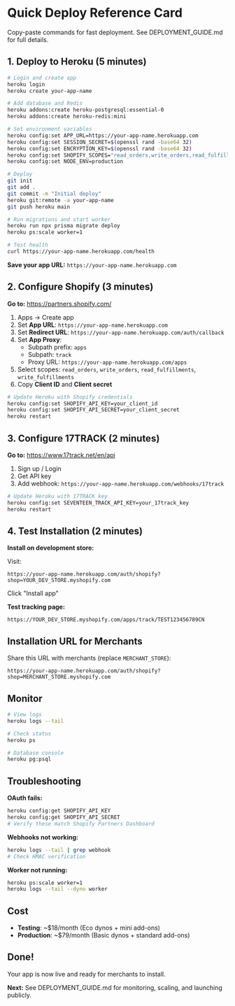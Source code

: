 # Quick Deploy Reference Card

Copy-paste commands for fast deployment. See DEPLOYMENT_GUIDE.md for full details.

## 1. Deploy to Heroku (5 minutes)

```bash
# Login and create app
heroku login
heroku create your-app-name

# Add database and Redis
heroku addons:create heroku-postgresql:essential-0
heroku addons:create heroku-redis:mini

# Set environment variables
heroku config:set APP_URL=https://your-app-name.herokuapp.com
heroku config:set SESSION_SECRET=$(openssl rand -base64 32)
heroku config:set ENCRYPTION_KEY=$(openssl rand -base64 32)
heroku config:set SHOPIFY_SCOPES="read_orders,write_orders,read_fulfillments,write_fulfillments"
heroku config:set NODE_ENV=production

# Deploy
git init
git add .
git commit -m "Initial deploy"
heroku git:remote -a your-app-name
git push heroku main

# Run migrations and start worker
heroku run npx prisma migrate deploy
heroku ps:scale worker=1

# Test health
curl https://your-app-name.herokuapp.com/health
```

**Save your app URL:** `https://your-app-name.herokuapp.com`

## 2. Configure Shopify (3 minutes)

**Go to:** https://partners.shopify.com/

1. Apps → Create app
2. Set **App URL**: `https://your-app-name.herokuapp.com`
3. Set **Redirect URL**: `https://your-app-name.herokuapp.com/auth/callback`
4. Set **App Proxy**:
   - Subpath prefix: `apps`
   - Subpath: `track`
   - Proxy URL: `https://your-app-name.herokuapp.com/apps`
5. Select scopes: `read_orders`, `write_orders`, `read_fulfillments`, `write_fulfillments`
6. Copy **Client ID** and **Client secret**

```bash
# Update Heroku with Shopify credentials
heroku config:set SHOPIFY_API_KEY=your_client_id
heroku config:set SHOPIFY_API_SECRET=your_client_secret
heroku restart
```

## 3. Configure 17TRACK (2 minutes)

**Go to:** https://www.17track.net/en/api

1. Sign up / Login
2. Get API key
3. Add webhook: `https://your-app-name.herokuapp.com/webhooks/17track`

```bash
# Update Heroku with 17TRACK key
heroku config:set SEVENTEEN_TRACK_API_KEY=your_17track_key
heroku restart
```

## 4. Test Installation (2 minutes)

**Install on development store:**

Visit:
```
https://your-app-name.herokuapp.com/auth/shopify?shop=YOUR_DEV_STORE.myshopify.com
```

Click "Install app"

**Test tracking page:**
```
https://YOUR_DEV_STORE.myshopify.com/apps/track/TEST123456789CN
```

## Installation URL for Merchants

Share this URL with merchants (replace `MERCHANT_STORE`):
```
https://your-app-name.herokuapp.com/auth/shopify?shop=MERCHANT_STORE.myshopify.com
```

## Monitor

```bash
# View logs
heroku logs --tail

# Check status
heroku ps

# Database console
heroku pg:psql
```

## Troubleshooting

**OAuth fails:**
```bash
heroku config:get SHOPIFY_API_KEY
heroku config:get SHOPIFY_API_SECRET
# Verify these match Shopify Partners Dashboard
```

**Webhooks not working:**
```bash
heroku logs --tail | grep webhook
# Check HMAC verification
```

**Worker not running:**
```bash
heroku ps:scale worker=1
heroku logs --tail --dyno worker
```

## Cost

- **Testing**: ~$18/month (Eco dynos + mini add-ons)
- **Production**: ~$79/month (Basic dynos + standard add-ons)

## Done!

Your app is now live and ready for merchants to install.

**Next:** See DEPLOYMENT_GUIDE.md for monitoring, scaling, and launching publicly.
